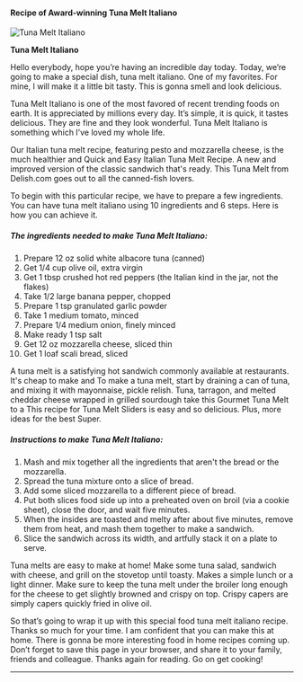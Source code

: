             

#### Recipe of Award-winning Tuna Melt Italiano

![Tuna Melt Italiano](https://img-global.cpcdn.com/recipes/5573406748049408/751x532cq70/tuna-melt-italiano-recipe-main-photo.jpg)

**Tuna Melt Italiano**

Hello everybody, hope you’re having an incredible day today. Today, we’re going to make a special dish, tuna melt italiano. One of my favorites. For mine, I will make it a little bit tasty. This is gonna smell and look delicious.

Tuna Melt Italiano is one of the most favored of recent trending foods on earth. It is appreciated by millions every day. It’s simple, it is quick, it tastes delicious. They are fine and they look wonderful. Tuna Melt Italiano is something which I’ve loved my whole life.

Our Italian tuna melt recipe, featuring pesto and mozzarella cheese, is the much healthier and Quick and Easy Italian Tuna Melt Recipe. A new and improved version of the classic sandwich that's ready. This Tuna Melt from Delish.com goes out to all the canned-fish lovers.

To begin with this particular recipe, we have to prepare a few ingredients. You can have tuna melt italiano using 10 ingredients and 6 steps. Here is how you can achieve it.

##### The ingredients needed to make Tuna Melt Italiano:

1.  Prepare 12 oz solid white albacore tuna (canned)
2.  Get 1/4 cup olive oil, extra virgin
3.  Get 1 tbsp crushed hot red peppers (the Italian kind in the jar, not the flakes)
4.  Take 1/2 large banana pepper, chopped
5.  Prepare 1 tsp granulated garlic powder
6.  Take 1 medium tomato, minced
7.  Prepare 1/4 medium onion, finely minced
8.  Make ready 1 tsp salt
9.  Get 12 oz mozzarella cheese, sliced thin
10.  Get 1 loaf scali bread, sliced

A tuna melt is a satisfying hot sandwich commonly available at restaurants. It's cheap to make and To make a tuna melt, start by draining a can of tuna, and mixing it with mayonnaise, pickle relish. Tuna, tarragon, and melted cheddar cheese wrapped in grilled sourdough take this Gourmet Tuna Melt to a This recipe for Tuna Melt Sliders is easy and so delicious. Plus, more ideas for the best Super.

##### Instructions to make Tuna Melt Italiano:

1.  Mash and mix together all the ingredients that aren't the bread or the mozzarella.
2.  Spread the tuna mixture onto a slice of bread.
3.  Add some sliced mozzarella to a different piece of bread.
4.  Put both slices food side up into a preheated oven on broil (via a cookie sheet), close the door, and wait five minutes.
5.  When the insides are toasted and melty after about five minutes, remove them from heat, and mash them together to make a sandwich.
6.  Slice the sandwich across its width, and artfully stack it on a plate to serve.

Tuna melts are easy to make at home! Make some tuna salad, sandwich with cheese, and grill on the stovetop until toasty. Makes a simple lunch or a light dinner. Make sure to keep the tuna melt under the broiler long enough for the cheese to get slightly browned and crispy on top. Crispy capers are simply capers quickly fried in olive oil.

So that’s going to wrap it up with this special food tuna melt italiano recipe. Thanks so much for your time. I am confident that you can make this at home. There is gonna be more interesting food in home recipes coming up. Don’t forget to save this page in your browser, and share it to your family, friends and colleague. Thanks again for reading. Go on get cooking!

* * *